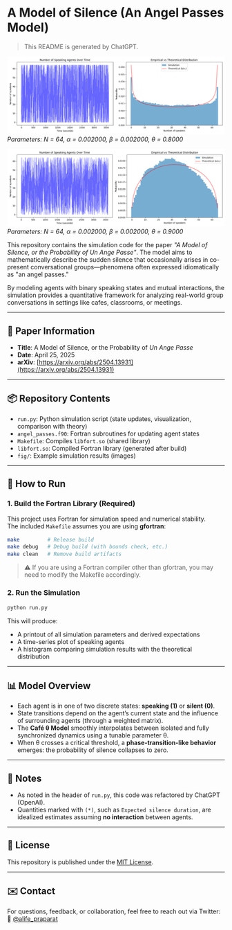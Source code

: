 # A Model of Silence (An Angel Passes Model)

> This README is generated by ChatGPT.

![Simulation Image (θ = 0.8000)](fig/simulation_theta_0800.png)  
*Parameters: N = 64, α = 0.002000, β = 0.002000, θ = 0.8000*

![Simulation Image (θ = 0.9000)](fig/simulation_theta_0900.png)  
*Parameters: N = 64, α = 0.002000, β = 0.002000, θ = 0.9000*

This repository contains the simulation code for the paper *"A Model of Silence, or the Probability of Un Ange Passe"*. The model aims to mathematically describe the sudden silence that occasionally arises in co-present conversational groups—phenomena often expressed idiomatically as "an angel passes."

By modeling agents with binary speaking states and mutual interactions, the simulation provides a quantitative framework for analyzing real-world group conversations in settings like cafes, classrooms, or meetings.

---

## 🧠 Paper Information

- **Title**: A Model of Silence, or the Probability of *Un Ange Passe*
- **Date**: April 25, 2025
- **arXiv**: [https://arxiv.org/abs/2504.13931](https://arxiv.org/abs/2504.13931)

---

## 📦 Repository Contents

- `run.py`: Python simulation script (state updates, visualization, comparison with theory)
- `angel_passes.f90`: Fortran subroutines for updating agent states
- `Makefile`: Compiles `libfort.so` (shared library)
- `libfort.so`: Compiled Fortran library (generated after build)
- `fig/`: Example simulation results (images)

---

## 🚀 How to Run

### 1. Build the Fortran Library (Required)

This project uses Fortran for simulation speed and numerical stability.  
The included `Makefile` assumes you are using **gfortran**:

```bash
make         # Release build
make debug   # Debug build (with bounds check, etc.)
make clean   # Remove build artifacts
```

> ⚠️ If you are using a Fortran compiler other than gfortran, you may need to modify the Makefile accordingly.

### 2. Run the Simulation

```bash
python run.py
```

This will produce:
- A printout of all simulation parameters and derived expectations
- A time-series plot of speaking agents
- A histogram comparing simulation results with the theoretical distribution

---

## 📊 Model Overview

- Each agent is in one of two discrete states: **speaking (1)** or **silent (0)**.
- State transitions depend on the agent’s current state and the influence of surrounding agents (through a weighted matrix).
- The **Café θ Model** smoothly interpolates between isolated and fully synchronized dynamics using a tunable parameter θ.
- When θ crosses a critical threshold, a **phase-transition-like behavior** emerges: the probability of silence collapses to zero.

---

## 📝 Notes

- As noted in the header of `run.py`, this code was refactored by ChatGPT (OpenAI).
- Quantities marked with `(*)`, such as `Expected silence duration`, are idealized estimates assuming **no interaction** between agents.

---

## 📖 License

This repository is published under the [MIT License](./LICENSE).  

---

## ✉️ Contact

For questions, feedback, or collaboration, feel free to reach out via Twitter:  
🔗 [@alife_praparat](https://twitter.com/alife_praparat)


